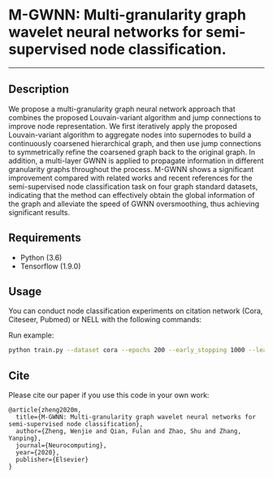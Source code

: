# M-GWNN: Multi-granularity graph wavelet neural networks for semi-supervised node classification.

----

## Description

We propose a multi-granularity graph neural network approach that combines the proposed Louvain-variant algorithm and jump connections to improve node representation. We first iteratively apply the proposed Louvain-variant algorithm to aggregate nodes into supernodes to build a continuously coarsened hierarchical graph, and then use jump connections to symmetrically refine the coarsened graph back to the original graph. In addition, a multi-layer GWNN is applied to propagate information in different granularity graphs throughout the process. M-GWNN shows a significant improvement compared with related works and recent references for the semi-supervised node classification task on four graph standard datasets, indicating that the method can effectively obtain the global information of the graph and alleviate the speed of GWNN oversmoothing, thus achieving significant results.



## Requirements
- Python (3.6)
- Tensorflow (1.9.0)


## Usage

You can conduct node classification experiments on citation network (Cora, Citeseer, Pubmed) or NELL with the following commands:

Run example:
```bash
python train.py --dataset cora --epochs 200 --early_stopping 1000 --learning_rate 0.01 --coarsen_level 2 --dropout 0.8 --weight_decay 9e-3 --hidden 32  --wavelet_s 0.6 --threshold 9e-6 
```


## Cite
Please cite our paper if you use this code in your own work:

```
@article{zheng2020m,
  title={M-GWNN: Multi-granularity graph wavelet neural networks for semi-supervised node classification},
  author={Zheng, Wenjie and Qian, Fulan and Zhao, Shu and Zhang, Yanping},
  journal={Neurocomputing},
  year={2020},
  publisher={Elsevier}
}
```
